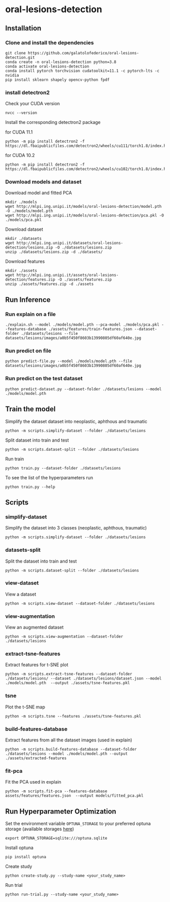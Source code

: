 # oral-lesions-detection

## Installation

### Clone and install the dependencies

```
git clone https://github.com/galatolofederico/oral-lesions-detection.git
conda create -n oral-lesions-detection python=3.8
conda activate oral-lesions-detection
conda install pytorch torchvision cudatoolkit=11.1 -c pytorch-lts -c nvidia
pip install sklearn shapely opencv-python fpdf
```

### install detectron2

Check your CUDA version

```
nvcc --version
```

Install the corresponding detectron2 package

for CUDA 11.1
```
python -m pip install detectron2 -f https://dl.fbaipublicfiles.com/detectron2/wheels/cu111/torch1.8/index.html
```

for CUDA 10.2
```
python -m pip install detectron2 -f https://dl.fbaipublicfiles.com/detectron2/wheels/cu102/torch1.8/index.html
```

### Download models and dataset

Download model and fitted PCA
```
mkdir ./models
wget http://mlpi.ing.unipi.it/models/oral-lesions-detection/model.pth -O ./models/model.pth
wget http://mlpi.ing.unipi.it/models/oral-lesions-detection/pca.pkl -O ./models/pca.pkl
```

Download dataset
```
mkdir ./datasets
wget http://mlpi.ing.unipi.it/datasets/oral-lesions-detection/lesions.zip -O ./datasets/lesions.zip
unzip ./datasets/lesions.zip -d ./datasets/
```

Download features
```
mkdir ./assets
wget http://mlpi.ing.unipi.it/assets/oral-lesions-detection/features.zip -O ./assets/features.zip
unzip ./assets/features.zip -d ./assets
```

## Run Inference

### Run explain on a file

```
./explain.sh --model ./models/model.pth --pca-model ./models/pca.pkl --features-database ./assets/features/train-features.json --dataset-folder ./datasets/lesions --file datasets/lesions/images/a0b5f450f8603b13990805df60af640e.jpg
```

### Run predict on file

```
python predict-file.py --model ./models/model.pth --file datasets/lesions/images/a0b5f450f8603b13990805df60af640e.jpg
```

### Run predict on the test dataset

```
python predict-dataset.py --dataset-folder ./datasets/lesions --model ./models/model.pth
```

## Train the model

Simplify the dataset dataset into neoplastic, aphthous and traumatic

```
python -m scripts.simplify-dataset --folder ./datasets/lesions
```

Split dataset into train and test

```
python -m scripts.dataset-split --folder ./datasets/lesions
```

Run train

```
python train.py --dataset-folder ./datasets/lesions
```

To see the list of the hyperparameters run

```
python train.py --help
```

## Scripts

### simplify-dataset
Simplify the dataset into 3 classes (neoplastic, aphthous, traumatic)

```
python -m scripts.simplify-dataset --folder ./datasets/lesions
```

### datasets-split
Split the dataset into train and test

```
python -m scripts.dataset-split --folder ./datasets/lesions
```

### view-dataset
View a dataset

```
python -m scripts.view-dataset --dataset-folder ./datasets/lesions
```

### view-augmentation
View an augmented dataset

```
python -m scripts.view-augmentation --dataset-folder ./datasets/lesions
```

### extract-tsne-features
Extract features for t-SNE plot 

```
python -m scripts.extract-tsne-features --dataset-folder ./datasets/lesions/ --dataset ./datasets/lesions/dataset.json --model ./models/model.pth  --output ./assets/tsne-features.pkl
```

### tsne
Plot the t-SNE map

```
python -m scripts.tsne --features ./assets/tsne-features.pkl
```

### build-features-database
Extract features from all the dataset images (used in explain)

```
python -m scripts.build-features-database --dataset-folder ./datasets/lesions --model ./models/model.pth --output ./assets/extracted-features
```

### fit-pca
Fit the PCA used in explain

```
python -m scripts.fit-pca --features-database assets/features/features.json  --output models/fitted_pca.pkl
```

## Run Hyperparameter Optimization

Set the environment variable `OPTUNA_STORAGE` to your preferred optuna storage (available storages [here](https://docs.sqlalchemy.org/en/14/core/engines.html#sqlalchemy.create_engine))

```
export OPTUNA_STORAGE=sqlite:///optuna.sqlite
```

Install optuna

```
pip install optuna
```

Create study

```
python create-study.py --study-name <your_study_name>
```

Run trial

```
python run-trial.py --study-name <your_study_name>
```